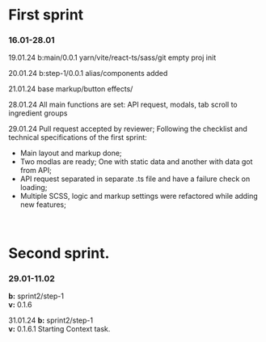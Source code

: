 <h1>First sprint</h1>
<h3>16.01-28.01</h3>
19.01.24
b:main/0.0.1
yarn/vite/react-ts/sass/git empty proj init

20.01.24
b:step-1/0.0.1
alias/components added

21.01.24
base markup/button effects/

28.01.24
All main functions are set:
API request, modals, tab scroll to ingredient groups

29.01.24
Pull request accepted by reviewer;
Following the checklist and technical specifications of the first sprint:
* Main layout and markup done;
* Two modlas are ready; One with static data and another with data got from API;
* API request separated in separate .ts file and have a failure check on loading;
* Multiple SCSS, logic and markup settings were refactored while adding new features;


<br>
<h1>Second sprint.</h1>
<h3>29.01-11.02</h3>
<b>b:</b> sprint2/step-1<br> 
<b>v:</b> 0.1.6

31.01.24
<b>b:</b> sprint2/step-1<br>
<b>v:</b> 0.1.6.1
Starting Context task.

